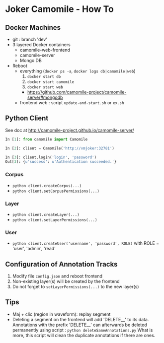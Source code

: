 # Joker Camomile - How To

## Docker Machines

-   git : branch 'dev'
-   3 layered Docker containers
    -   camomile-web-frontend
    -   camomile-server
    -   Mongo DB
-   Reboot
    -   everything (`docker ps -a`, `docker logs db|camomile|web`)
        1.   `docker start db`
        2.   `docker start camomile`
        3.   `docker start web`
        -   <https://github.com/camomile-project/camomile-server#mongodb>
    -   frontend web : script `update-and-start.sh` or `ex.sh`


## Python Client

See doc at <http://camomile-project.github.io/camomile-server/>

``` python
In [1]: from camomile import Camomile

In [2]: client = Camomile('http://vmjoker:32781')

In [3]: client.login('login', 'password')
Out[3]: {u'success': u'Authentication succeeded.'}
```

### Corpus

-   ```python client.createCorpus(...)```
-   ```python client.setCorpusPermissions(...)```

### Layer

-   ```python client.createLayer(...)```
-   ```python client.setLayerPermissions(...)```

### User

-   ```python client.createUser('username', 'password', ROLE)```
        with ROLE = 'user', 'admin', 'read'


## Configuration of Annotation Tracks

1.  Modify file `config.json` and reboot frontend
2.  Non-existing layer(s) will be created by the frontend
3.  Do not forget to ```setLayerPermissions(...)``` to the new layer(s)


## Tips

-   Maj + clic (region in waveform): replay segment
-   Deleting a segment on the frontend will add 'DELETE__' to its data.
    Annotations with the prefix 'DELETE__' can afterwards be deleted 
    permanently using script : 
        ```python deleteSameAnnotations.py```
    What is more, this script will clean the duplicate annotations if
    there are ones.
